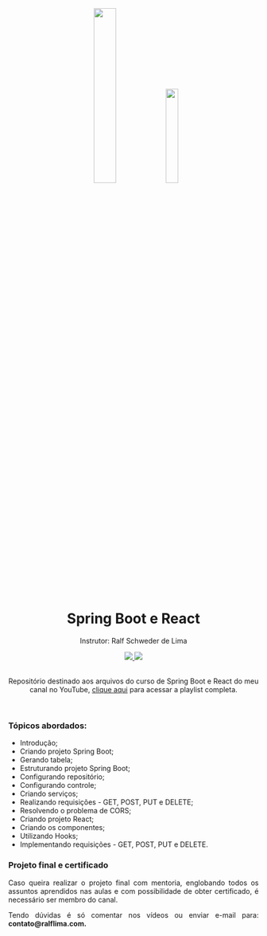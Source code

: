 <div align="center">
  <img src="https://github.com/ralflima/spring_boot_modulo2/blob/master/logos/spring.png" width="30%">
  <img src="https://github.com/ralflima/spring_boot_modulo2/blob/master/logos/react.png" width="22%">
  <h1 style="border-bottom:none">Spring Boot e React</h1>
  <p>Instrutor: Ralf Schweder de Lima</p>
  
  <a href="https://www.youtube.com/channel/UCtT934GO9Y7hoFPR_vmV5zQ">
     <img src="https://img.shields.io/badge/YouTube-FF0000?style=for-the-badge&logo=youtube&logoColor=white">
  </a>
  
  <a href="https://www.linkedin.com/in/ralf-lima-3b93708a/">
     <img src="https://img.shields.io/badge/LinkedIn-0077B5?style=for-the-badge&logo=linkedin&logoColor=white">
  </a>
  
  <br>
  <br>
  <p>Repositório destinado aos arquivos do curso de Spring Boot e React do meu canal no YouTube, <a href="https://www.youtube.com/watch?v=o82GiIk9SX0&list=PLWXw8Gu52TRKouXUo3Abu33_ODPXZTz64">clique aqui</a> para acessar a playlist completa.</p>
  <br>
  <div align="justify">
  <h3>Tópicos abordados:</h3>
  
   + Introdução;
   + Criando projeto Spring Boot;
   + Gerando tabela;
   + Estruturando projeto Spring Boot;
   + Configurando repositório;
   + Configurando controle;
   + Criando serviços;
   + Realizando requisições - GET, POST, PUT e DELETE;
   + Resolvendo o problema de CORS;
   + Criando projeto React;
   + Criando os componentes;
   + Utilizando Hooks;
   + Implementando requisições - GET, POST, PUT e DELETE.

   <h3>Projeto final e certificado</h3>

   <p>Caso queira realizar o projeto final com mentoria, englobando todos os assuntos aprendidos nas aulas e com possibilidade de obter certificado, é necessário ser membro do canal.</p>

   <p>Tendo dúvidas é só comentar nos vídeos ou enviar e-mail para: <b>contato@ralflima.com<b>.</p>
  </div>
</div>